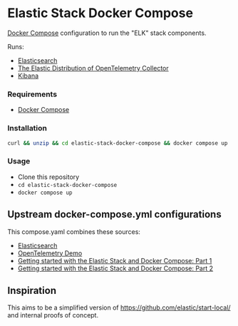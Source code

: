 # Elastic Stack Docker Compose

[Docker Compose](https://docs.docker.com/compose/) configuration to run the "ELK" stack components.

Runs:

* [Elasticsearch](https://www.elastic.co/elasticsearch)
* [The Elastic Distribution of OpenTelemetry Collector](https://github.com/elastic/opentelemetry)
* [Kibana](https://www.elastic.co/kibana)

### Requirements

* [Docker Compose](https://docs.docker.com/compose/)

### Installation 

```bash
curl && unzip && cd elastic-stack-docker-compose && docker compose up
```

### Usage

* Clone this repository
* `cd elastic-stack-docker-compose`
* `docker compose up`

## Upstream docker-compose.yml configurations

This compose.yaml combines these sources:

* [Elasticsearch](https://github.com/elastic/elasticsearch/blob/8b09e9119d17dcf82a67aaefdcd5ce224a5c8598/docs/reference/setup/install/docker/docker-compose.yml)
* [OpenTelemetry Demo](https://github.com/elastic/opentelemetry-demo/blob/main/docker-compose.yml)
* [Getting started with the Elastic Stack and Docker Compose: Part 1](https://github.com/elkninja/elastic-stack-docker-part-one)
* [Getting started with the Elastic Stack and Docker Compose: Part 2](https://github.com/elkninja/elastic-stack-docker-part-two)

## Inspiration

This aims to be a simplified version of https://github.com/elastic/start-local/ and internal proofs of concept.
